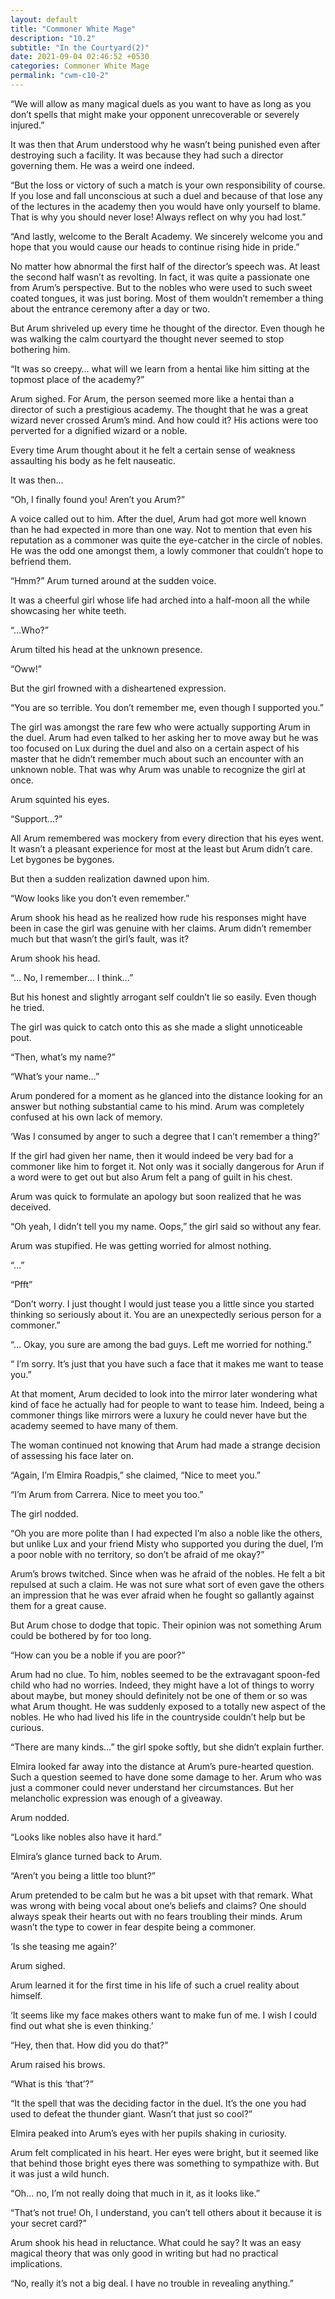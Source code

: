 ```yaml
---
layout: default
title: "Commoner White Mage"
description: "10.2"
subtitle: "In the Courtyard(2)"
date: 2021-09-04 02:46:52 +0530
categories: Commoner White Mage
permalink: "cwm-c10-2"
---
```


“We will allow as many magical duels as you want to have as long as you don’t spells that might make your opponent unrecoverable or severely injured.”

It was then that Arum understood why he wasn’t being punished even after destroying such a facility. It was because they had such a director governing them. He was a weird one indeed.

“But the loss or victory of such a match is your own responsibility of course. If you lose and fall unconscious at such a duel and because of that lose any of the lectures in the academy then you would have only yourself to blame. That is why you should never lose! Always reflect on why you had lost.”

“And lastly, welcome to the Beralt Academy. We sincerely welcome you and hope that you would cause our heads to continue rising hide in pride.”

No matter how abnormal the first half of the director’s speech was. At least the second half wasn’t as revolting. In fact, it was quite a passionate one from Arum’s perspective. But to the nobles who were used to such sweet coated tongues, it was just boring. Most of them wouldn’t remember a thing about the entrance ceremony after a day or two.

But Arum shriveled up every time he thought of the director. Even though he was walking the calm courtyard the thought never seemed to stop bothering him.

“It was so creepy… what will we learn from a hentai like him sitting at the topmost place of the academy?”

Arum sighed. For Arum, the person seemed more like a hentai than a director of such a prestigious academy. The thought that he was a great wizard never crossed Arum’s mind. And how could it? His actions were too perverted for a dignified wizard or a noble.

Every time Arum thought about it he felt a certain sense of weakness assaulting his body as he felt nauseatic.

It was then…

“Oh, I finally found you! Aren’t you Arum?”

A voice called out to him. After the duel, Arum had got more well known than he had expected in more than one way. Not to mention that even his reputation as a commoner was quite the eye-catcher in the circle of nobles. He was the odd one amongst them, a lowly commoner that couldn’t hope to befriend them.

“Hmm?” Arum turned around at the sudden voice.

It was a cheerful girl whose life had arched into a half-moon all the while showcasing her white teeth.

“…Who?”

Arum tilted his head at the unknown presence.

“Oww!”

But the girl frowned with a disheartened expression.

“You are so terrible. You don’t remember me, even though I supported you.”

The girl was amongst the rare few who were actually supporting Arum in the duel. Arum had even talked to her asking her to move away but he was too focused on Lux during the duel and also on a certain aspect of his master that he didn’t remember much about such an encounter with an unknown noble. That was why Arum was unable to recognize the girl at once.

Arum squinted his eyes.

“Support…?”

All Arum remembered was mockery from every direction that his eyes went. It wasn’t a pleasant experience for most at the least but Arum didn’t care. Let bygones be bygones.

But then a sudden realization dawned upon him.

“Wow looks like you don’t even remember.”

Arum shook his head as he realized how rude his responses might have been in case the girl was genuine with her claims. Arum didn’t remember much but that wasn’t the girl’s fault, was it?

Arum shook his head.

“… No, I remember… I think…”

But his honest and slightly arrogant self couldn’t lie so easily. Even though he tried.

The girl was quick to catch onto this as she made a slight unnoticeable pout.

“Then, what’s my name?”

“What’s your name…”

Arum pondered for a moment as he glanced into the distance looking for an answer but nothing substantial came to his mind. Arum was completely confused at his own lack of memory.

‘Was I consumed by anger to such a degree that I can’t remember a thing?’

If the girl had given her name, then it would indeed be very bad for a commoner like him to forget it. Not only was it socially dangerous for Arun if a word were to get out but also Arum felt a pang of guilt in his chest.

Arum was quick to formulate an apology but soon realized that he was deceived.

“Oh yeah, I didn’t tell you my name. Oops,” the girl said so without any fear.

Arum was stupified. He was getting worried for almost nothing.

“…”

“Pfft”

“Don’t worry. I just thought I would just tease you a little since you started thinking so seriously about it. You are an unexpectedly serious person for a commoner.”

“… Okay, you sure are among the bad guys. Left me worried for nothing.”

“ I’m sorry. It’s just that you have such a face that it makes me want to tease you.”

At that moment, Arum decided to look into the mirror later wondering what kind of face he actually had for people to want to tease him. Indeed, being a commoner things like mirrors were a luxury he could never have but the academy seemed to have many of them.

The woman continued not knowing that Arum had made a strange decision of assessing his face later on.

“Again, I’m Elmira Roadpis,” she claimed, “Nice to meet you.”

“I’m Arum from Carrera. Nice to meet you too.”

The girl nodded.

“Oh you are more polite than I had expected I’m also a noble like the others, but unlike Lux and your friend Misty who supported you during the duel, I’m a poor noble with no territory, so don’t be afraid of me okay?”

Arum’s brows twitched. Since when was he afraid of the nobles. He felt a bit repulsed at such a claim. He was not sure what sort of even gave the others an impression that he was ever afraid when he fought so gallantly against them for a great cause.

But Arum chose to dodge that topic. Their opinion was not something Arum could be bothered by for too long.

“How can you be a noble if you are poor?”

Arum had no clue. To him, nobles seemed to be the extravagant spoon-fed child who had no worries. Indeed, they might have a lot of things to worry about maybe, but money should definitely not be one of them or so was what Arum thought. He was suddenly exposed to a totally new aspect of the nobles. He who had lived his life in the countryside couldn’t help but be curious.

“There are many kinds…” the girl spoke softly, but she didn’t explain further.

Elmira looked far away into the distance at Arum’s pure-hearted question. Such a question seemed to have done some damage to her. Arum who was just a commoner could never understand her circumstances. But her melancholic expression was enough of a giveaway.

Arum nodded.

“Looks like nobles also have it hard.”

Elmira’s glance turned back to Arum.

“Aren’t you being a little too blunt?”

Arum pretended to be calm but he was a bit upset with that remark. What was wrong with being vocal about one’s beliefs and claims? One should always speak their hearts out with no fears troubling their minds. Arum wasn’t the type to cower in fear despite being a commoner.

‘Is she teasing me again?’

Arum sighed.

Arum learned it for the first time in his life of such a cruel reality about himself.

‘It seems like my face makes others want to make fun of me. I wish I could find out what she is even thinking.’

“Hey, then that. How did you do that?”

Arum raised his brows.

“What is this ‘that’?”

“It the spell that was the deciding factor in the duel. It’s the one you had used to defeat the thunder giant. Wasn’t that just so cool?”

Elmira peaked into Arum’s eyes with her pupils shaking in curiosity.

Arum felt complicated in his heart. Her eyes were bright, but it seemed like that behind those bright eyes there was something to sympathize with. But it was just a wild hunch.

“Oh… no, I’m not really doing that much in it, as it looks like.”

“That’s not true! Oh, I understand, you can’t tell others about it because it is your secret card?”

Arum shook his head in reluctance. What could he say? It was an easy magical theory that was only good in writing but had no practical implications.

“No, really it’s not a big deal. I have no trouble in revealing anything.”